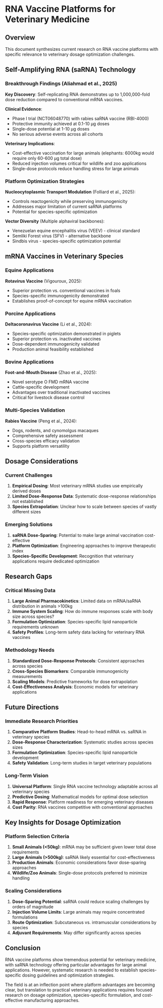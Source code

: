 # RNA Vaccine Platforms for Veterinary Medicine

## Overview

This document synthesizes current research on RNA vaccine platforms with specific relevance to veterinary dosage optimization challenges.

## Self-Amplifying RNA (saRNA) Technology

### Breakthrough Findings (Aliahmad et al., 2025)

**Key Discovery**: Self-replicating RNA demonstrates up to 1,000,000-fold dose reduction compared to conventional mRNA vaccines.

**Clinical Evidence**:
- Phase I trial (NCT06048770) with rabies saRNA vaccine (RBI-4000)
- Protective immunity achieved at 0.1-10 μg doses
- Single-dose potential at 1-10 μg doses
- No serious adverse events across all cohorts

**Veterinary Implications**:
- Cost-effective vaccination for large animals (elephants: 6000kg would require only 60-600 μg total dose)
- Reduced injection volumes critical for wildlife and zoo applications
- Single-dose protocols reduce handling stress for large animals

### Platform Optimization Strategies

**Nucleocytoplasmic Transport Modulation** (Folliard et al., 2025):
- Controls reactogenicity while preserving immunogenicity
- Addresses major limitation of current saRNA platforms
- Potential for species-specific optimization

**Vector Diversity** (Multiple alphaviral backbones):
- Venezuelan equine encephalitis virus (VEEV) - clinical standard
- Semliki Forest virus (SFV) - alternative backbone
- Sindbis virus - species-specific optimization potential

## mRNA Vaccines in Veterinary Species

### Equine Applications

**Rotavirus Vaccine** (Vigouroux, 2025):
- Superior protection vs. conventional vaccines in foals
- Species-specific immunogenicity demonstrated
- Establishes proof-of-concept for equine mRNA vaccination

### Porcine Applications

**Deltacoronavirus Vaccine** (Li et al., 2024):
- Species-specific optimization demonstrated in piglets
- Superior protection vs. inactivated vaccines
- Dose-dependent immunogenicity validated
- Production animal feasibility established

### Bovine Applications

**Foot-and-Mouth Disease** (Zhao et al., 2025):
- Novel serotype O FMD mRNA vaccine
- Cattle-specific development
- Advantages over traditional inactivated vaccines
- Critical for livestock disease control

### Multi-Species Validation

**Rabies Vaccine** (Peng et al., 2024):
- Dogs, rodents, and cynomolgus macaques
- Comprehensive safety assessment
- Cross-species efficacy validation
- Supports platform versatility

## Dosage Considerations

### Current Challenges

1. **Empirical Dosing**: Most veterinary mRNA studies use empirically derived doses
2. **Limited Dose-Response Data**: Systematic dose-response relationships not established
3. **Species Extrapolation**: Unclear how to scale between species of vastly different sizes

### Emerging Solutions

1. **saRNA Dose-Sparing**: Potential to make large animal vaccination cost-effective
2. **Platform Optimization**: Engineering approaches to improve therapeutic index
3. **Species-Specific Development**: Recognition that veterinary applications require dedicated optimization

## Research Gaps

### Critical Missing Data

1. **Large Animal Pharmacokinetics**: Limited data on mRNA/saRNA distribution in animals >100kg
2. **Immune System Scaling**: How do immune responses scale with body size across species?
3. **Formulation Optimization**: Species-specific lipid nanoparticle requirements unknown
4. **Safety Profiles**: Long-term safety data lacking for veterinary RNA vaccines

### Methodology Needs

1. **Standardized Dose-Response Protocols**: Consistent approaches across species
2. **Cross-Species Biomarkers**: Comparable immunogenicity measurements
3. **Scaling Models**: Predictive frameworks for dose extrapolation
4. **Cost-Effectiveness Analysis**: Economic models for veterinary applications

## Future Directions

### Immediate Research Priorities

1. **Comparative Platform Studies**: Head-to-head mRNA vs. saRNA in veterinary species
2. **Dose-Response Characterization**: Systematic studies across species sizes
3. **Formulation Optimization**: Species-specific lipid nanoparticle development
4. **Safety Validation**: Long-term studies in target veterinary populations

### Long-Term Vision

1. **Universal Platform**: Single RNA vaccine technology adaptable across all veterinary species
2. **Predictive Dosing**: Mathematical models for optimal dose selection
3. **Rapid Response**: Platform readiness for emerging veterinary diseases
4. **Cost Parity**: RNA vaccines competitive with conventional approaches

## Key Insights for Dosage Optimization

### Platform Selection Criteria

1. **Small Animals (<50kg)**: mRNA may be sufficient given lower total dose requirements
2. **Large Animals (>500kg)**: saRNA likely essential for cost-effectiveness
3. **Production Animals**: Economic considerations favor dose-sparing approaches
4. **Wildlife/Zoo Animals**: Single-dose protocols preferred to minimize handling

### Scaling Considerations

1. **Dose-Sparing Potential**: saRNA could reduce scaling challenges by orders of magnitude
2. **Injection Volume Limits**: Large animals may require concentrated formulations
3. **Route Optimization**: Subcutaneous vs. intramuscular considerations by species
4. **Adjuvant Requirements**: May differ significantly across species

## Conclusion

RNA vaccine platforms show tremendous potential for veterinary medicine, with saRNA technology offering particular advantages for large animal applications. However, systematic research is needed to establish species-specific dosing guidelines and optimization strategies.

The field is at an inflection point where platform advantages are becoming clear, but translation to practical veterinary applications requires focused research on dosage optimization, species-specific formulation, and cost-effective manufacturing approaches.